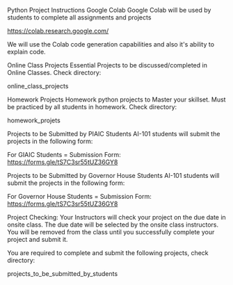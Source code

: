 Python Project Instructions
Google Colab
Google Colab will be used by students to complete all assignments and projects

https://colab.research.google.com/

We will use the Colab code generation capabilities and also it's ability to explain code.

Online Class Projects
Essential Projects to be discussed/completed in Online Classes. Check directory:

online_class_projects

Homework Projects
Homework python projects to Master your skillset. Must be practiced by all students in homework. Check directory:

homework_projets

Projects to be Submitted by PIAIC Students
AI-101 students will submit the projects in the following form:

For GIAIC Students = Submission Form: https://forms.gle/tS7C3sr55tUZ36GY8

Projects to be Submitted by Governor House Students
AI-101 students will submit the projects in the following form:

For Governor House Students = Submission Form: https://forms.gle/tS7C3sr55tUZ36GY8

Project Checking: Your Instructors will check your project on the due date in onsite class. The due date will be selected by the onsite class instructors. You will be removed from the class until you successfully complete your project and submit it.

You are required to complete and submit the following projects, check directory:

projects_to_be_submitted_by_students
